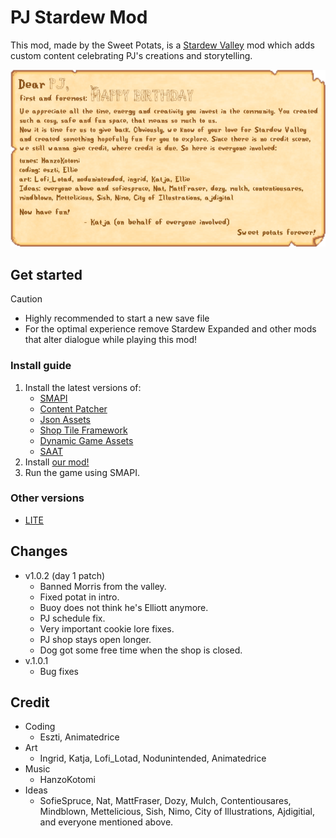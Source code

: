 # PJ Stardew Mod
This mod, made by the Sweet Potats, is a [Stardew Valley](http://stardewvalley.net/) mod which adds custom content celebrating PJ's creations and storytelling.

![Credit image](https://github.com/animatedrice/DefinitelyNotASecretMod/blob/main/credit.png "Credit")

## Get started
>[!CAUTION]
> * Highly recommended to start a new save file
> * For the optimal experience remove Stardew Expanded and other mods that alter dialogue while playing this mod!

### Install guide
1. Install the latest versions of:
   * [SMAPI](https://smapi.io/)
   * [Content Patcher](https://www.nexusmods.com/stardewvalley/mods/1915)
   * [Json Assets](https://www.nexusmods.com/stardewvalley/mods/1720)
   * [Shop Tile Framework](https://www.nexusmods.com/stardewvalley/mods/5005) 
   * [Dynamic Game Assets](https://www.nexusmods.com/stardewvalley/mods/9365) 
   * [SAAT](https://www.nexusmods.com/stardewvalley/mods/10747)
2. Install [our mod!](https://github.com/animatedrice/DefinitelyNotASecretMod/releases/download/v1.0.2/PjStardewMod.zip)
3. Run the game using SMAPI.

### Other versions
* [LITE](https://github.com/animatedrice/DefinitelyNotASecretMod/releases/download/LITE/PJ.LITE.mod.zip)

## Changes
* v1.0.2 (day 1 patch)
    * Banned Morris from the valley.
    * Fixed potat in intro.
    * Buoy does not think he's Elliott anymore.
    * PJ schedule fix.
    * Very important cookie lore fixes.
    * PJ shop stays open longer.
    * Dog got some free time when the shop is closed.
* v.1.0.1
    * Bug fixes
  
 ## Credit
 * Coding
     * Eszti, Animatedrice
 * Art
     * Ingrid, Katja, Lofi_Lotad, Nodunintended, Animatedrice
* Music
     * HanzoKotomi
* Ideas
   * SofieSpruce, Nat, MattFraser, Dozy, Mulch, Contentiousares, Mindblown, Mettelicious, Sish, Nimo, City of Illustrations, Ajdigitial, and everyone mentioned above.
 

